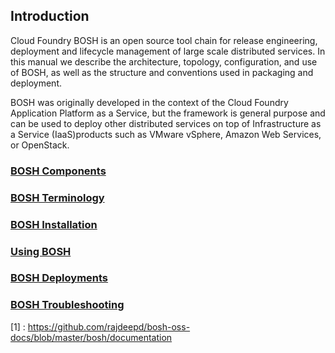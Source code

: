## Introduction ##

Cloud Foundry BOSH is an open source tool chain for release engineering, deployment and lifecycle management of large scale distributed services. In this manual we describe the architecture, topology, configuration, and use of BOSH, as well as the structure and conventions used in packaging and deployment.

BOSH was originally developed in the context of the Cloud Foundry Application Platform as a Service, but the framework is general purpose and can be used to deploy other distributed services on top of Infrastructure as a Service (IaaS)products such as VMware vSphere, Amazon Web Services, or OpenStack.

### [BOSH Components]([1]/bosh_components.md) ###

### [BOSH Terminology](https://github.com/cloudfoundry/oss-docs/raw/master/bosh/documentation/bosh_terminology.md) ###

### [BOSH Installation](https://github.com/cloudfoundry/oss-docs/raw/master/bosh/documentation/bosh_installation.md) ###

### [Using BOSH](https://github.com/cloudfoundry/oss-docs/raw/master/bosh/documentation/using_bosh.md) ###

### [BOSH Deployments](https://github.com/cloudfoundry/oss-docs/raw/master/bosh/documentation/bosh/_deployments.md) ###

### [BOSH Troubleshooting](https://github.com/cloudfoundry/oss-docs/raw/master/bosh/documentation/bosh/_deployments.md) ###


[1] : https://github.com/rajdeepd/bosh-oss-docs/blob/master/bosh/documentation
